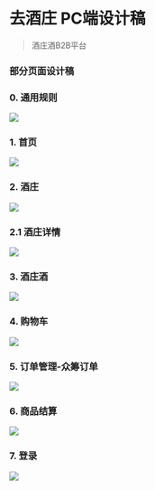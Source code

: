# 去酒庄 PC端设计稿
> 酒庄酒B2B平台

### 部分页面设计稿

### 0. 通用规则

![](/assets/qjz-通用规则.jpg)

### 1. 首页

![](/assets/qjz-index.jpg)

### 2. 酒庄

![](/assets/qjz-酒庄.jpg)

### 2.1 酒庄详情

![](/assets/qjz-酒庄详情.jpg)



### 3. 酒庄酒

![](/assets/qjz-酒庄签约.jpg)

### 4. 购物车

![](/assets/qjz-购物车.jpg)

### 5. 订单管理-众筹订单

![](/assets/qjz-订单管理-众筹订单.jpg)

### 6. 商品结算

![](/assets/qjz-商品结算.jpg)


### 7. 登录

![](/assets/qjz-登录.jpg)



